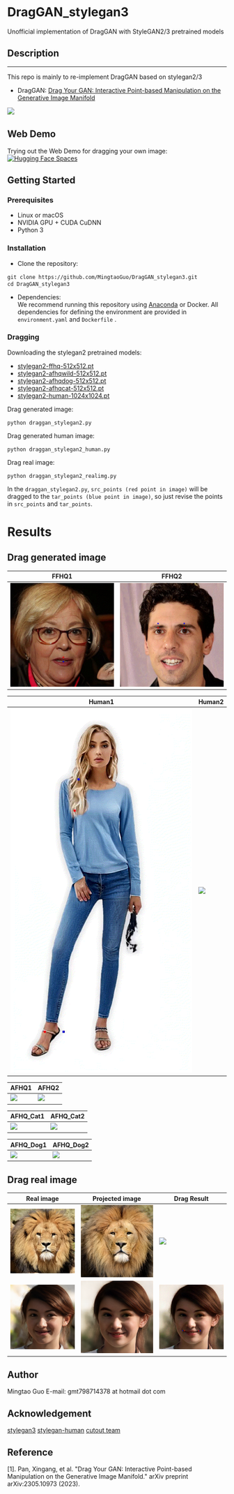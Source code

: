 # DragGAN_stylegan3
Unofficial implementation of DragGAN with StyleGAN2/3 pretrained models

## Description   
--------------

This repo is mainly to re-implement DragGAN based on stylegan2/3
- DragGAN: [Drag Your GAN: Interactive Point-based Manipulation on the
Generative Image Manifold](https://vcai.mpi-inf.mpg.de/projects/DragGAN/)

![](https://github.com/MingtaoGuo/DragGAN_stylegan3/blob/main/resources/intro.png)
## Web Demo 
Trying out the Web Demo for dragging your own image: [![Hugging Face Spaces](https://img.shields.io/badge/%F0%9F%A4%97%20Hugging%20Face-Spaces-blue)](https://huggingface.co/spaces/wuutiing2/DragGAN_pytorch)
## Getting Started
### Prerequisites
- Linux or macOS
- NVIDIA GPU + CUDA CuDNN
- Python 3

### Installation
- Clone the repository:
``` 
git clone https://github.com/MingtaoGuo/DragGAN_stylegan3.git
cd DragGAN_stylegan3
```
- Dependencies:  
We recommend running this repository using [Anaconda](https://docs.anaconda.com/anaconda/install/) or Docker. 
All dependencies for defining the environment are provided in `environment.yaml` and `Dockerfile` .

### Dragging
Downloading the stylegan2 pretrained models:
- [stylegan2-ffhq-512x512.pt](https://drive.google.com/file/d/1OFbkHKkBOtrskyDbOrgVfjoq2eKIiTMs/view?usp=share_link)
- [stylegan2-afhqwild-512x512.pt](https://drive.google.com/file/d/1L4YN1iVC8urhW6EqCzJzJAa_Gz0_Ik7M/view?usp=share_link)
- [stylegan2-afhqdog-512x512.pt](https://drive.google.com/file/d/1pRqs6AEHaAkPaz-YbgXMSCmswhGlKnrt/view?usp=share_link)
- [stylegan2-afhqcat-512x512.pt](https://drive.google.com/file/d/1QUE-70ccfaJaYh890x-16lueoXc9y6V4/view?usp=share_link)
- [stylegan2-human-1024x1024.pt](https://drive.google.com/file/d/1cK6KHH19iF09iMUg-iUDrl_TMIq8HGhC/view?usp=share_link)

Drag generated image:
``` 
python draggan_stylegan2.py
```
Drag generated human image:
``` 
python draggan_stylegan2_human.py
```
Drag real image:
``` 
python draggan_stylegan2_realimg.py
```
In the `draggan_stylegan2.py`, `src_points (red point in image)` will be dragged to the `tar_points (blue point in image)`, so just revise the points in `src_points` and `tar_points`.
# Results
## Drag generated image
|FFHQ1|FFHQ2|
|-|-|
|![](https://github.com/MingtaoGuo/DragGAN_pytorch/blob/main/resources/ffhq_400.gif)|![](https://github.com/MingtaoGuo/DragGAN_pytorch/blob/main/resources/ffhq_600.gif)|

|Human1|Human2|
|-|-|
|![](https://github.com/MingtaoGuo/DragGAN_pytorch/blob/main/resources/human_100.gif)|![](https://github.com/MingtaoGuo/DragGAN_pytorch/blob/main/resources/human_600.gif)|

|AFHQ1|AFHQ2|
|-|-|
|![](https://github.com/MingtaoGuo/DragGAN_pytorch/blob/main/resources/afhq_100.gif)|![](https://github.com/MingtaoGuo/DragGAN_pytorch/blob/main/resources/afhq_400.gif)|

|AFHQ_Cat1|AFHQ_Cat2|
|-|-|
|![](https://github.com/MingtaoGuo/DragGAN_pytorch/blob/main/resources/afhq_cat_200.gif)|![](https://github.com/MingtaoGuo/DragGAN_pytorch/blob/main/resources/afhq_cat_800.gif)|

|AFHQ_Dog1|AFHQ_Dog2|
|-|-|
|![](https://github.com/MingtaoGuo/DragGAN_pytorch/blob/main/resources/afhq_dog_200.gif)|![](https://github.com/MingtaoGuo/DragGAN_pytorch/blob/main/resources/afhq_dog_800.gif)|
## Drag real image 
|Real image|Projected image|Drag Result|
|-|-|-|
|![](https://github.com/MingtaoGuo/DragGAN_pytorch/blob/main/resources/lion.png)|![](https://github.com/MingtaoGuo/DragGAN_pytorch/blob/main/resources/lion_proj.png)|![](https://github.com/MingtaoGuo/DragGAN_pytorch/blob/main/resources/afhq_lion_600.gif)|
|![](https://github.com/MingtaoGuo/DragGAN_pytorch/blob/main/resources/ffhq_1.png)|![](https://github.com/MingtaoGuo/DragGAN_pytorch/blob/main/resources/ffhq_1_proj.png)|![](https://github.com/MingtaoGuo/DragGAN_pytorch/blob/main/resources/ffhq_1.gif)|

## Author 
Mingtao Guo
E-mail: gmt798714378 at hotmail dot com
## Acknowledgement
[stylegan3](https://github.com/NVlabs/stylegan3)
[stylegan-human](https://github.com/stylegan-human/StyleGAN-Human)
[cutout team](https://www.cutout.pro/)
## Reference
[1]. Pan, Xingang, et al. "Drag Your GAN: Interactive Point-based Manipulation on the Generative Image Manifold." arXiv preprint arXiv:2305.10973 (2023).
